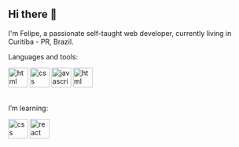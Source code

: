 ## Hi there 👋 
<div>
  <p>I'm Felipe, a passionate self-taught web developer, currently living in Curitiba - PR, Brazil.</p> 
<!--   <img heigth="350em" width="350em" alt="Felipe" align="right" src="felipe.png"/> -->
</div>

<div>  
  <p> Languages and tools: </p>

  <img heigth="30" width="40" alt="html" src="https://cdn.jsdelivr.net/gh/devicons/devicon/icons/html5/html5-original.svg" />
  <img heigth="30" width="40" alt="css" src="https://cdn.jsdelivr.net/gh/devicons/devicon/icons/css3/css3-original.svg" />
  <img heigth="30" width="40" alt="javascript" src="https://cdn.jsdelivr.net/gh/devicons/devicon/icons/javascript/javascript-plain.svg" />
  <img heigth="30" width="40" alt="html" src="https://cdn.jsdelivr.net/gh/devicons/devicon/icons/git/git-original.svg" />
  <br /><br />
</div>


<div>
  <p> I’m learning: </p>

  <img heigth="30" width="40" alt="css" src="https://cdn.jsdelivr.net/gh/devicons/devicon/icons/vuejs/vuejs-original.svg" />
  <img heigth="30" width="40" alt="react" src="https://cdn.jsdelivr.net/gh/devicons/devicon/icons/react/react-original.svg" />
  <br /><br />
</div>






<!--
**FelipeL7/FelipeL7** is a ✨ _special_ ✨ repository because its `README.md` (this file) appears on your GitHub profile.

Here are some ideas to get you started:

- 🔭 I’m currently working on ...
- 🌱 I’m currently learning ...
- 👯 I’m looking to collaborate on ...
- 🤔 I’m looking for help with ...
- 💬 Ask me about ...
- 📫 How to reach me: ...
- 😄 Pronouns: ...
- ⚡ Fun fact: ...

<div> 
  <p>Contact: </p>

  <a href="https://www.linkedin.com/in/felipe-c-b560a454/" target="_blank">
    <img heigth="30" width="40" alt="linked-in" src="https://cdn.jsdelivr.net/gh/devicons/devicon/icons/linkedin/linkedin-original.svg" /> 
  </a>
  <br />
</div>


-->
